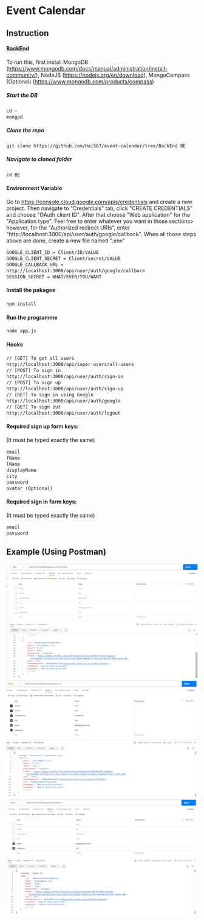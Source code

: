 # Event Calendar

## Instruction

#### BackEnd

To run this, first install MongoDB (https://www.mongodb.com/docs/manual/administration/install-community/), NodeJS (https://nodejs.org/en/download), MongoCompass (Optional) (https://www.mongodb.com/products/compass)

##### Start the DB

```
cd ~
mongod
```

##### Clone the repo

```
git clone https://github.com/Hai567/event-calendar/tree/BackEnd BE
```

##### Navigate to cloned folder

```
cd BE
```

#### Environment Variable

Go to https://console.cloud.google.com/apis/credentials and create a new project. Then navigate to "Credentials" tab, click "CREATE CREDENTIALS" and choose "OAuth client ID". After that choose "Web application" for the "Application type". Feel free to enter whatever you want in those sections> however, for the "Authorized redirect URIs", enter "http://localhost:3000/api/user/auth/google/callback".
When all those steps above are done, create a new file named ".env"

```
GOOGLE_CLIENT_ID = Client/ID/VALUE
GOOGLE_CLIENT_SECRET = Client/secret/VALUE
GOOGLE_CALLBACK_URL = http://localhost:3000/api/user/auth/google/callback
SESSION_SECRET = WHAT/EVER/YOU/WANT
```

#### Install the pakages

```
npm install
```

#### Run the programme

```
node app.js
```

#### Hooks

```
// [GET] To get all users
http://localhost:3000/api/super-users/all-users
// [POST] To sign in
http://localhost:3000/api/user/auth/sign-in
// [POST] To sign up
http://localhost:3000/api/user/auth/sign-up
// [GET] To sign in using Google
http://localhost:3000/api/user/auth/google
// [GET] To sign out
http://localhost:3000/api/user/auth/logout
```

#### Required sign up form keys:

(It must be typed exactly the same)

```
email
fName
lName
displayName
city
password
avatar (Optional)
```

#### Required sign in form keys:

(It must be typed exactly the same)

```
email
password
```

## Example (Using Postman)

![get all users example](https://github.com/Hai567/event-calendar/blob/BackEnd/instruction-imgs/get-all-users-example.png?raw=true)
![sign up example](https://github.com/Hai567/event-calendar/blob/BackEnd/instruction-imgs/sign-up-example.png?raw=true)
![sign in example](https://github.com/Hai567/event-calendar/blob/BackEnd/instruction-imgs/sign-in-example.png?raw=true)
